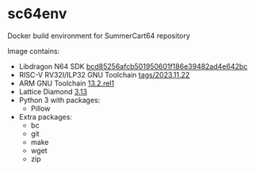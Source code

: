 # sc64env


Docker build environment for SummerCart64 repository

Image contains:
- Libdragon N64 SDK [bcd85256afcb501950601f186e39482ad4e642bc](https://github.com/DragonMinded/libdragon/commit/bcd85256afcb501950601f186e39482ad4e642bc)
- RISC-V RV32I/ILP32 GNU Toolchain [tags/2023.11.22](https://github.com/riscv-collab/riscv-gnu-toolchain/tree/8e9fb09a0c4b1e566492ee6f42e8c1fa5ef7e0c2)
- ARM GNU Toolchain [13.2.rel1](https://developer.arm.com/downloads/-/arm-gnu-toolchain-downloads)
- Lattice Diamond [3.13](https://www.latticesemi.com/en/Products/DesignSoftwareAndIP/FPGAandLDS/LatticeDiamond)
- Python 3 with packages:
  - Pillow
- Extra packages:
  - bc
  - git
  - make
  - wget
  - zip
